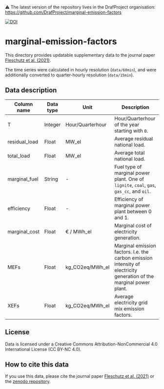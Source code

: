 ⚠ The latest version of the repository lives in the DrafProject organisation: https://github.com/DrafProject/marginal-emission-factors

[![DOI](https://zenodo.org/badge/DOI/10.5281/zenodo.4718362.svg)](https://doi.org/10.5281/zenodo.4718362)

# marginal-emission-factors
This directory provides updatable supplementary data to the journal paper [Fleschutz et al. (2021)](https://doi.org/10.1016/j.apenergy.2021.117040).

The time series were calculated in hourly resolution (`data/60min`), and were additionally converted to quarter-hourly resolution (`data/15min`).

## Data description
| Column name   | Data type | Unit            | Description     |
| ------------- |-----------| --------------- | ----------------|
| T             | Integer   | Hour/Quarterhour| Hour/Quarterhour of the year starting with `0`. |
| residual_load | Float     | MW_el           | Average residual national load. |
| total_load    | Float     | MW_el           | Average total national load. |
| marginal_fuel | String    | -               | Fuel type of marginal power plant. One of `lignite`, `coal`, `gas`, `gas_cc`, and `oil`. |
| efficiency    | Float     | -               | Efficiency of marginal power plant between 0 and 1. |
| marginal_cost | Float     | € / MWh_el      | Marginal cost of electricity generation. |
| MEFs          | Float     | kg_CO2eq/MWh_el | Marginal emission factors. I.e. the carbon emission intensity of electricity generation of the marginal power plant. |
| XEFs          | Float     | kg_CO2eq/MWh_el | Average electricity grid mix emission factors. |

## License
Data is licensed under a Creative Commons Attribution-NonCommercial 4.0 International License (CC BY-NC 4.0).

## How to cite this data
If you use this data, please cite the journal paper [Fleschutz et al. (2021)](https://doi.org/10.1016/j.apenergy.2021.117040) or the [zenodo repository](https://doi.org/10.5281/zenodo.4718362).
